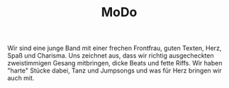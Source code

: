 ﻿---
layout: band
title: MoDo
website: http://www.modo-band.com
style: Happy Metal / Alternative / Rock
logo: modo_logo.png
picture: modo_band.jpg
year: 2017
day: saturday
stagetime: Samstag, 08. Juli 2017, 21:00 Uhr
vimeo:
youtube: _zmr4qAmajc
spotify: 
soudcloud: tracks/245573504
bandcamp: 
flickr: 
---
Wir sind eine junge Band mit einer frechen Frontfrau, guten Texten, Herz, Spaß und Charisma. Uns zeichnet aus, dass wir richtig ausgecheckten zweistimmigen Gesang mitbringen, dicke Beats und fette Riffs. Wir haben "harte" Stücke dabei, Tanz und Jumpsongs und was für Herz bringen wir auch mit.